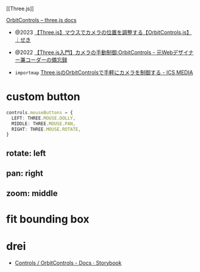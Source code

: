 [[Three.js]]

[OrbitControls – three.js docs](https://threejs.org/docs/#examples/en/controls/OrbitControls)

- @2023 [【Three.js】マウスでカメラの位置を調整する【OrbitControls.js】｜せき](https://note.com/mojibake_12/n/n7d41462112cd)
- @2022 [【Three.js入門】カメラの手動制御:OrbitControls - 元Webデザイナー兼コーダーの備忘録](https://shiroyuki2020.hatenablog.com/entry/introduction_to_threejs_06)

- `importmap` [Three.jsのOrbitControlsで手軽にカメラを制御する - ICS MEDIA](https://ics.media/tutorial-three/camera_orbitcontrols/)

# custom button
```ts
controls.mouseButtons = {
  LEFT: THREE.MOUSE.DOLLY,
  MIDDLE: THREE.MOUSE.PAN,
  RIGHT: THREE.MOUSE.ROTATE,
}
```

## rotate: left
## pan: right
## zoom: middle


# fit bounding box


# drei
- [Controls / OrbitControls - Docs ⋅ Storybook](https://drei.pmnd.rs/?path=/docs/controls-orbitcontrols--docs)

